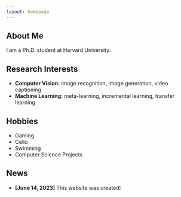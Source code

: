 ```yaml
---
layout: homepage
---
```


## About Me

I am a Ph.D. student at Harvard University.

## Research Interests

- **Computer Vision:** image recognition, image generation, video captioning
- **Machine Learning:** meta-learning, incremental learning, transfer learning

## Hobbies

- Gaming
- Cello
- Swimming
- Computer Science Projects

## News
- **[June 14, 2023]** This website was created!
